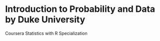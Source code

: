 # Introduction to Probability and Data by Duke University

Coursera Statistics with R Specialization
